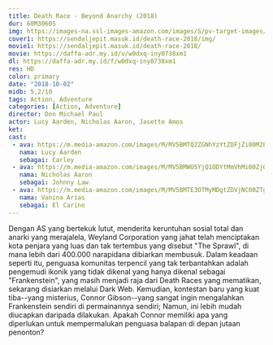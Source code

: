 ```yaml
---
title: Death Race - Beyond Anarchy (2018)
dur: 60M3060S
img: https://images-na.ssl-images-amazon.com/images/S/pv-target-images/6bca2bb04195bc6a6102fe44bb10ad7c0f9fc751d96c22f5a6e376fc318e9f58._RI_V_TTW_.jpg
cover1: https://sendaljepit.masuk.id/death-race-2018/img/
movie1: https://sendaljepit.masuk.id/death-race-2018/
movie: https://daffa-adr.my.id/v/w0dxq-iny0738xm1
dl: https://daffa-adr.my.id/f/w0dxq-iny0738xm1
res: HD
color: primary
date: "2018-10-02"
midb: 5,2/10
tags: Action, Adventure
categories: [Action, Adventure]
director: Don Michael Paul
actor: Lucy Aarden, Nicholas Aaron, Jasette Amos
ket: 
cast:
 - ava: https://m.media-amazon.com/images/M/MV5BMTQ2ZGNhYzYtZDFjZi00M2E4LWI2MDItZjA1YTIzY2RiNzQyXkEyXkFqcGdeQXVyMjQwMDg0Ng@@._V1_QL75_UX140_CR0,12,140,140_.jpg
   nama: Lucy Aarden
   sebagai: Carley
 - ava: https://m.media-amazon.com/images/M/MV5BMWU5YjQ1ODYtMmVhMi00ZjQ4LWE3OWQtNmNhMjFjODQ2MGM1XkEyXkFqcGdeQXVyMjQwMDg0Ng@@._V1_QL75_UY140_CR24,0,140,140_.jpg
   nama: Nicholas Aaron
   sebagai: Johnny Law
 - ava: https://m.media-amazon.com/images/M/MV5BMTE3OTMyMDgtZDVjNC00ZTgyLWI0OTgtMDYzNjAzMTlkNWRhXkEyXkFqcGdeQXVyMjQwMDg0Ng@@._V1_QL75_UX140_CR0,7,140,140_.jpg
   nama: Vanina Arias
   sebagai: El Carino
---
```


Dengan AS yang bertekuk lutut, menderita keruntuhan sosial total dan anarki yang merajalela, Weyland Corporation yang jahat telah menciptakan kota penjara yang luas dan tak tertembus yang disebut "The Sprawl", di mana lebih dari 400.000 narapidana dibiarkan membusuk. Dalam keadaan seperti itu, penguasa komunitas terpencil yang tak terbantahkan adalah pengemudi ikonik yang tidak dikenal yang hanya dikenal sebagai "Frankenstein", yang masih menjadi raja dari Death Races yang mematikan, sekarang disiarkan melalui Dark Web. Kemudian, kontestan baru yang kuat tiba--yang misterius, Connor Gibson--yang sangat ingin mengalahkan Frankenstein sendiri di permainannya sendiri; Namun, ini lebih mudah diucapkan daripada dilakukan. Apakah Connor memiliki apa yang diperlukan untuk mempermalukan penguasa balapan di depan jutaan penonton?
